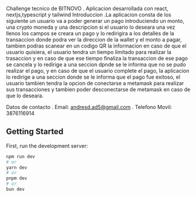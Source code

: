 Challenge tecnico de BITNOVO
. Aplicacion desarrollada con react, nextjs,typescript y tailwind
Introduccion
.La aplicacion consta de los siguiente un usuario va a poder generar un pago introduciendo un monto, una crypto moneda y una descripcion
si el usuario lo deseara una vez llenos los campos se creara un pago y lo redirigira a los detalles de la transaccion donde podra ver
la direccion de la wallet y el monto a pagar, tambien podras scanear en un codigo QR la informacion en caso de que el usuario quisiera,
el usuario tendra un tiempo limitado para realizar la trasaccion y en caso de que ese tiempo finaliza la transaccion de ese pago se cancela
y lo redirige a una seccion dpnde se le informa que no se pudo realizar el pago, y en caso de que el usuario complete el pago, la aplicacion
lo redirige a una seccion donde se le informa que el pago fue exitoso, el usuario tambien tendra la opcion de conectarse a metamask para
realizar sus transacciones y tambien poder desconectarse de metamask en caso de que lo deseara.

Datos de contacto
. Email: andresd.ad5@gmail.com
. Telefono Movil: 3876116914

## Getting Started

First, run the development server:

```bash
npm run dev
# or
yarn dev
# or
pnpm dev
# or
bun dev
```
